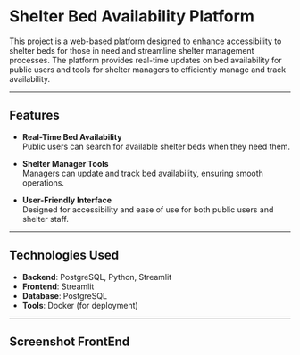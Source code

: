 # Shelter Bed Availability Platform

This project is a web-based platform designed to enhance accessibility to shelter beds for those in need and streamline shelter management processes. The platform provides real-time updates on bed availability for public users and tools for shelter managers to efficiently manage and track availability.

---

## Features

- **Real-Time Bed Availability**  
  Public users can search for available shelter beds when they need them.  

- **Shelter Manager Tools**  
  Managers can update and track bed availability, ensuring smooth operations.  

- **User-Friendly Interface**  
  Designed for accessibility and ease of use for both public users and shelter staff.  

---

## Technologies Used

- **Backend**: PostgreSQL, Python, Streamlit  
- **Frontend**: Streamlit
- **Database**: PostgreSQL  
- **Tools**: Docker (for deployment)  

---
## Screenshot FrontEnd
